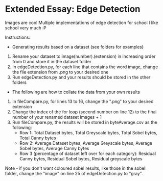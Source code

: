 # Extended Essay: Edge Detection
 Images are cool
 Multiple implementations of edge detection for school
 I like school very much :P

 Instructions:
 - Generating results based on a dataset (see folders for examples)
 1. Rename your dataset to image(number).(extension) in increasing order from 0 and store it in the dataset folder
 2. In edgeDetection.py, for each line that contains the word image, change the file extension from .png to your desired one
 3. Run edgeDetection.py and your results should be stored in the other folders
 
 - The following are how to collate the data from your own results
 1. In fileCompare.py, for lines 13 to 16, change the ".png" to your desired extension
 2. Change the index of the for loop (second number on line 12) to the final number of your renamed dataset images + 1
 3. Run fileCompare.py, the results will be stored in byteAverage.csv as the following:
    - Row 1: Total Dataset bytes, Total Greyscale bytes, Total Sobel bytes, Total Canny bytes
    - Row 2: Average Dataset bytes, Average Greyscale bytes, Average Sobel bytes, Average Canny bytes
    - Row 3 (percentage of dataset left over for each category): Residual Canny bytes, Residual Sobel bytes, Residual greyscale bytes 
 

 Note - if you don't want coloured sobel results, like those in the sobel folder, change the "image" on line 25 of edgeDetection.py to "gray".


